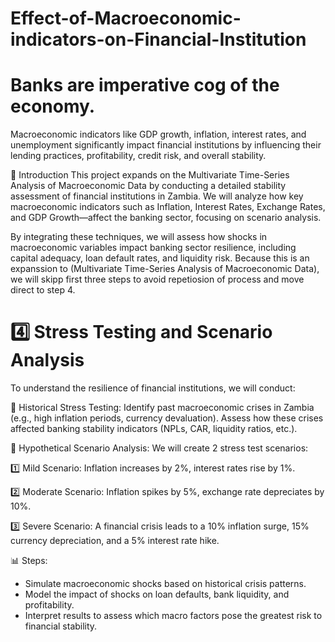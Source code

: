 # Effect-of-Macroeconomic-indicators-on-Financial-Institution

# Banks are imperative cog of the economy.
Macroeconomic indicators like GDP growth, inflation, interest rates, and unemployment significantly impact financial institutions by influencing their lending practices, profitability, credit risk, and overall stability. 

📌 Introduction
This project expands on the Multivariate Time-Series Analysis of Macroeconomic Data by conducting a detailed stability assessment of financial institutions in Zambia. We will analyze how key macroeconomic indicators such as Inflation, Interest Rates, Exchange Rates, and GDP Growth—affect the banking sector, focusing on scenario analysis. 

By integrating these techniques, we will assess how shocks in macroeconomic variables impact banking sector resilience, including capital adequacy, loan default rates, and liquidity risk. Because this is an expanssion to (Multivariate Time-Series Analysis of Macroeconomic Data), we will skipp first three steps to avoid repetiosion of process and move direct to step 4.

# 4️⃣ Stress Testing and Scenario Analysis
To understand the resilience of financial institutions, we will conduct:

🔹 Historical Stress Testing:
Identify past macroeconomic crises in Zambia (e.g., high inflation periods, currency devaluation).
Assess how these crises affected banking stability indicators (NPLs, CAR, liquidity ratios, etc.).

🔹 Hypothetical Scenario Analysis:
We will create 2 stress test scenarios:

1️⃣ Mild Scenario: Inflation increases by 2%, interest rates rise by 1%.

2️⃣ Moderate Scenario: Inflation spikes by 5%, exchange rate depreciates by 10%.

3️⃣ Severe Scenario: A financial crisis leads to a 10% inflation surge, 15% currency depreciation, and a 5% interest rate hike.

📊 Steps:

- Simulate macroeconomic shocks based on historical crisis patterns.
- Model the impact of shocks on loan defaults, bank liquidity, and profitability.
- Interpret results to assess which macro factors pose the greatest risk to financial stability.

